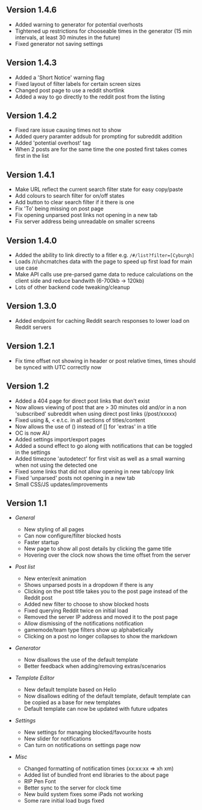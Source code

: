 ## Version 1.4.6

- Added warning to generator for potential overhosts
- Tightened up restrictions for chooseable times in the generator (15 min intervals, at least 30 minutes in the future)
- Fixed generator not saving settings

## Version 1.4.3

- Added a 'Short Notice' warning flag
- Fixed layout of filter labels for certain screen sizes
- Changed post page to use a reddit shortlink
- Added a way to go directly to the reddit post from the listing

## Version 1.4.2

- Fixed rare issue causing times not to show
- Added query paramter addsub for prompting for subreddit addition
- Added 'potential overhost' tag
- When 2 posts are for the same time the one posted first takes comes first in the list

## Version 1.4.1

- Make URL reflect the current search filter state for easy copy/paste
- Add colours to search filter for on/off states
- Add button to clear search filter if it there is one
- Fix 'To' being missing on post page
- Fix opening unparsed post links not opening in a new tab
- Fix server address being unreadable on smaller screens

## Version 1.4.0

- Added the ability to link directly to a fitler e.g. `/#/list?filter=[Cyburgh]`
- Loads /r/uhcmatches data with the page to speed up first load for main use case
- Make API calls use pre-parsed game data to reduce calculations on the client side and reduce bandwith (6-700kb -> 120kb)
- Lots of other backend code tweaking/cleanup

##  Version 1.3.0

- Added endpoint for caching Reddit search responses to lower load on Reddit servers

## Version 1.2.1

- Fix time offset not showing in header or post relative times, times should be synced with UTC correctly now

## Version 1.2

- Added a 404 page for direct post links that don't exist
- Now allows viewing of post that are > 30 minutes old and/or in a non 'subscribed' subreddit when using direct post links (/post/xxxxx)
- Fixed using &, < e.t.c. in all sections of titles/content
- Now allows the use of () instead of [] for 'extras' in a title
- OC is now AU
- Added settings import/export pages
- Added a sound effect to go along with notifications that can be toggled in the settings
- Added timezone 'autodetect' for first visit as well as a small warning when not using the detected one
- Fixed some links that did not allow opening in new tab/copy link
- Fixed 'unparsed' posts not opening in a new tab
- Small CSS/JS updates/improvements

## Version 1.1

- *General*
    - New styling of all pages
    - Can now configure/filter blocked hosts
    - Faster startup
    - New page to show all post details by clicking the game title
    - Hovering over the clock now shows the time offset from the server

- *Post list*
    - New enter/exit animation
    - Shows unparsed posts in a dropdown if there is any
    - Clicking on the post title takes you to the post page instead of the Reddit post
    - Added new filter to choose to show blocked hosts
    - Fixed querying Reddit twice on initial load
    - Removed the server IP address and moved it to the post page
    - Allow dismissing of the notifications notification
    - gamemode/team type filters show up alphabetically
    - Clicking on a post no longer collapses to show the markdown

- *Generator*
    - Now disallows the use of the default template
    - Better feedback when adding/removing extras/scenarios

- *Template Editor*
    - New default template based on Helio
    - Now disallows editing of the default template, default template can be copied as a base for new templates
    - Default template can now be updated with future udpates

- *Settings*
    - New settings for managing blocked/favourite hosts
    - New slider for notifications
    - Can turn on notifications on settings page now

- *Misc*
    - Changed formatting of notification times (xx:xx:xx => xh xm)
    - Added list of bundled front end libraries to the about page
    - RIP Pen Font
    - Better sync to the server for clock time
    - New build system fixes some iPads not working
    - Some rare initial load bugs fixed
